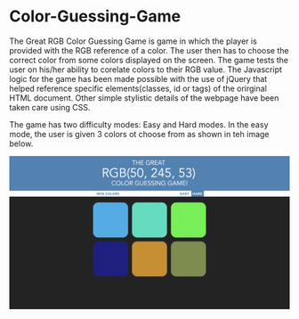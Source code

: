 # Color-Guessing-Game

The Great RGB Color Guessing Game is game in which the player is provided with the RGB reference of a color. 
The user then has to choose the correct color from some colors displayed on the screen. The game tests the user on 
his/her ability to corelate colors to their RGB value. The Javascript logic for the game has been made possible
with the use of jQuery that helped reference specific elements(classes, id or tags) of the orirginal HTML document.
Other simple stylistic details of the webpage have been taken care using CSS.

The game has two difficulty modes: Easy and Hard modes.
In the easy mode, the user is given 3 colors ot choose from as shown in teh image below.

![Screenshot](cg1.png)
